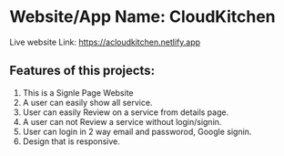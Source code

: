 # Website/App Name: CloudKitchen

Live website Link: https://acloudkitchen.netlify.app


## Features of this projects:

1. This is a Signle Page Website
2. A user can easily show all service.
3. User can easily Review on a service from details page.
4. A user can not Review a service without login/signin.
5. User can login in 2 way email and passworod, Google signin.
6. Design that is responsive.


